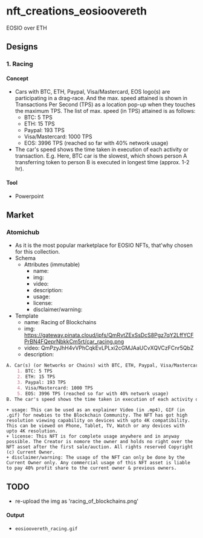 # nft_creations_eosioovereth
EOSIO over ETH

## Designs
### 1. Racing
#### Concept
* Cars with BTC, ETH, Paypal, Visa/Mastercard, EOS logo(s) are participating in a drag-race. And the max. speed attained is shown in Transactions Per Second (TPS) as a location pop-up when they touches the maximum TPS. The list of max. speed (in TPS) attained is as follows:
	- BTC: 5 TPS
	- ETH: 15 TPS
	- Paypal: 193 TPS
	- Visa/Mastercard: 1000 TPS
	- EOS: 3996 TPS (reached so far with 40% network usage)
* The car's speed shows the time taken in execution of each activity or transaction. E.g. Here, BTC car is the slowest, which shows person A transferring token to person B is executed in longest time (approx. 1-2 hr).

#### Tool
* Powerpoint

## Market
### Atomichub
* As it is the most popular marketplace for EOSIO NFTs, that'why chosen for this collection.
* Schema
	- Attributes (immutable)
		+ name:
		+ img:
		+ video:
		+	description:
		+ usage:
		+ license:
		+ disclaimer/warning:
* Template
	+ name: Racing of Blockchains
	+ img: https://gateway.pinata.cloud/ipfs/QmRvtZExSsDcS8Pgz7qY2LffYCFPrBN4FQeprNbkkCm5rt/car_racing.png
	+ video: QmPzyJhH4vVPhCqkEvLPLxi2cGMJAaUCvXQVCzFCnr5QbZ
	+	description: 
```md
A. Car(s) (or Networks or Chains) with BTC, ETH, Paypal, Visa/Mastercard, EOS logo(s) are participating in a drag-race. And the max. speed attained is shown in Transactions Per Second (TPS) as a location pop-up when they touches the maximum TPS. The list of max. speed (in TPS) attained is as follows:
	1. BTC: 5 TPS
	2. ETH: 15 TPS
	3. Paypal: 193 TPS
	4. Visa/Mastercard: 1000 TPS
	5. EOS: 3996 TPS (reached so far with 40% network usage)
B. The car's speed shows the time taken in execution of each activity or transaction. E.g. Here, BTC car (or network) is the slowest, which shows person A transferring token to person B is executed in longest time (approx. 1-2 hr).
```
	+ usage: This can be used as an explainer Video (in .mp4), GIF (in .gif) for newbies to the Blockchain Community. The NFT has got high resolution viewing capability on devices with upto 4K compatibility. This can be viewed on Phone, Tablet, TV, Watch or any devices with upto 4K resolution.
	+ license: This NFT is for complete usage anywhere and in anyway possible. The Creator is nomore the owner and holds no right over the NFT asset after the first sale/auction. All rights reserved Copyright (c) Current Owner.
	+ disclaimer/warning: The usage of the NFT can only be done by the Current Owner only. Any commercial usage of this NFT asset is liable to pay 40% profit share to the current owner & previous owners.

## TODO
* re-upload the img as 'racing_of_blockchains.png'


#### Output
* `eosioovereth_racing.gif`